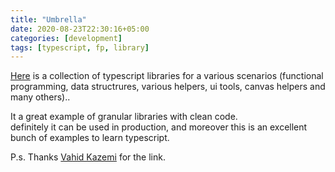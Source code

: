 ```yaml
---
title: "Umbrella"
date: 2020-08-23T22:30:16+05:00
categories: [development]
tags: [typescript, fp, library]
---
```


[Here](https://github.com/thi-ng/umbrella) is a collection of typescript libraries for a various scenarios (functional programming, data structrures, various helpers, ui tools, canvas helpers and many others)..

It a great example of granular libraries with clean code.  
definitely it can be used in production, and moreover this is an excellent bunch of examples to learn typescript.

P.s. Thanks [Vahid Kazemi](https://github.com/vahidk) for the link.
